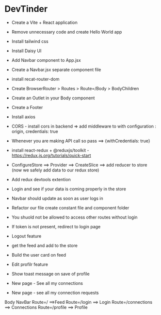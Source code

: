 # DevTinder

- Create a Vite + React application
- Remove unnecessary code and create Hello World app
- Install tailwind css
- Install Daisy UI
- Add Navbar component to App.jsx
- Create a Navbar.jsx separate component file
- install recat-router-dom
- Create BrowserRouter > Routes > Route=/Body > BodyChildren
- Create an Outlet in your Body component
- Create a Footer

- Install axios
- CORS - install cors in backend => add middleware to with configuration : origin, credentials: true
- Whenever you are making API call so pass ==> {withCredentials: true}
- install react-redux + @reduxjs/toolkit - https://redux.js.org/tutorials/quick-start
- ConfigureStore ==> Provider ==> CreateSlice ==> add reducer to store (now we safely add data to our redux store)
- Add redux devtools extention 
- Login and see if your data is coming properly in the store
- Navbar should update as soon as user logs in 
- Refactor our file create constant file and component folder
- You shuold not be allowed to access other routes without login
- If token is not present, redirect to login page 
- Logout feature
- get the feed and add to the store
- Build the user card on feed 
- Edit profilr feature
- Show toast message on save of profile 
- New page - See all my connections 
- New page - see all my connection requests

Body
    NavBar
    Route=/ ==>Feed
    Route=/login  ==> Login
    Route=/connections ==> Connections
    Route=/profile ==> Profile